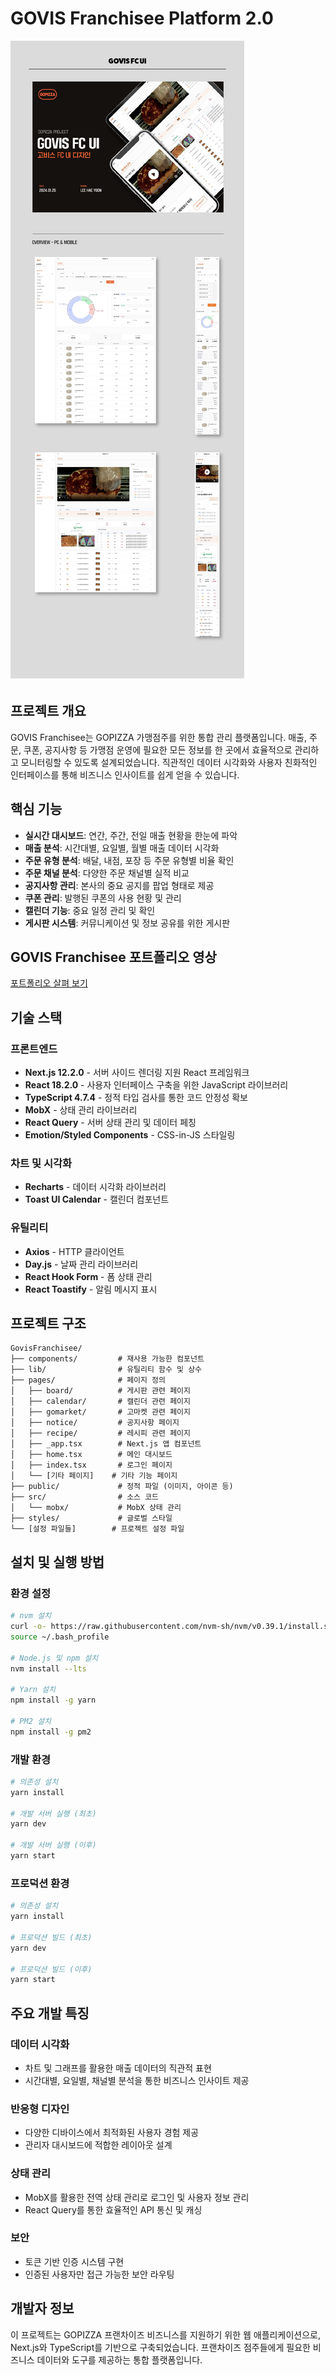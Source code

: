 # GOVIS Franchisee Platform 2.0

![GOPIZZA Logo](public/images/thumb.png)

## 프로젝트 개요

GOVIS Franchisee는 GOPIZZA 가맹점주를 위한 통합 관리 플랫폼입니다. 매출, 주문, 쿠폰, 공지사항 등 가맹점 운영에 필요한 모든 정보를 한 곳에서 효율적으로 관리하고 모니터링할 수 있도록 설계되었습니다. 직관적인 데이터 시각화와 사용자 친화적인 인터페이스를 통해 비즈니스 인사이트를 쉽게 얻을 수 있습니다.

## 핵심 기능

- **실시간 대시보드**: 연간, 주간, 전일 매출 현황을 한눈에 파악
- **매출 분석**: 시간대별, 요일별, 월별 매출 데이터 시각화
- **주문 유형 분석**: 배달, 내점, 포장 등 주문 유형별 비율 확인
- **주문 채널 분석**: 다양한 주문 채널별 실적 비교
- **공지사항 관리**: 본사의 중요 공지를 팝업 형태로 제공
- **쿠폰 관리**: 발행된 쿠폰의 사용 현황 및 관리
- **캘린더 기능**: 중요 일정 관리 및 확인
- **게시판 시스템**: 커뮤니케이션 및 정보 공유를 위한 게시판


## GOVIS Franchisee 포트폴리오 영상

[포트폴리오 살펴 보기](https://www.youtube.com/kpD2ySE8nUo)


## 기술 스택

### 프론트엔드
- **Next.js 12.2.0** - 서버 사이드 렌더링 지원 React 프레임워크
- **React 18.2.0** - 사용자 인터페이스 구축을 위한 JavaScript 라이브러리
- **TypeScript 4.7.4** - 정적 타입 검사를 통한 코드 안정성 확보
- **MobX** - 상태 관리 라이브러리
- **React Query** - 서버 상태 관리 및 데이터 페칭
- **Emotion/Styled Components** - CSS-in-JS 스타일링

### 차트 및 시각화
- **Recharts** - 데이터 시각화 라이브러리
- **Toast UI Calendar** - 캘린더 컴포넌트

### 유틸리티
- **Axios** - HTTP 클라이언트
- **Day.js** - 날짜 관리 라이브러리
- **React Hook Form** - 폼 상태 관리
- **React Toastify** - 알림 메시지 표시

## 프로젝트 구조

```
GovisFranchisee/
├── components/         # 재사용 가능한 컴포넌트
├── lib/                # 유틸리티 함수 및 상수
├── pages/              # 페이지 정의
│   ├── board/          # 게시판 관련 페이지
│   ├── calendar/       # 캘린더 관련 페이지
│   ├── gomarket/       # 고마켓 관련 페이지
│   ├── notice/         # 공지사항 페이지
│   ├── recipe/         # 레시피 관련 페이지
│   ├── _app.tsx        # Next.js 앱 컴포넌트
│   ├── home.tsx        # 메인 대시보드
│   ├── index.tsx       # 로그인 페이지
│   └── [기타 페이지]    # 기타 기능 페이지
├── public/             # 정적 파일 (이미지, 아이콘 등)
├── src/                # 소스 코드
│   └── mobx/           # MobX 상태 관리
├── styles/             # 글로벌 스타일
└── [설정 파일들]        # 프로젝트 설정 파일
```

## 설치 및 실행 방법

### 환경 설정
```bash
# nvm 설치
curl -o- https://raw.githubusercontent.com/nvm-sh/nvm/v0.39.1/install.sh | bash
source ~/.bash_profile

# Node.js 및 npm 설치
nvm install --lts

# Yarn 설치
npm install -g yarn

# PM2 설치
npm install -g pm2
```

### 개발 환경
```bash
# 의존성 설치
yarn install

# 개발 서버 실행 (최초)
yarn dev

# 개발 서버 실행 (이후)
yarn start
```

### 프로덕션 환경
```bash
# 의존성 설치
yarn install

# 프로덕션 빌드 (최초)
yarn dev

# 프로덕션 빌드 (이후)
yarn start
```



## 주요 개발 특징

### 데이터 시각화
- 차트 및 그래프를 활용한 매출 데이터의 직관적 표현
- 시간대별, 요일별, 채널별 분석을 통한 비즈니스 인사이트 제공

### 반응형 디자인
- 다양한 디바이스에서 최적화된 사용자 경험 제공
- 관리자 대시보드에 적합한 레이아웃 설계

### 상태 관리
- MobX를 활용한 전역 상태 관리로 로그인 및 사용자 정보 관리
- React Query를 통한 효율적인 API 통신 및 캐싱

### 보안
- 토큰 기반 인증 시스템 구현
- 인증된 사용자만 접근 가능한 보안 라우팅

## 개발자 정보

이 프로젝트는 GOPIZZA 프랜차이즈 비즈니스를 지원하기 위한 웹 애플리케이션으로, Next.js와 TypeScript를 기반으로 구축되었습니다. 프랜차이즈 점주들에게 필요한 비즈니스 데이터와 도구를 제공하는 통합 플랫폼입니다.

